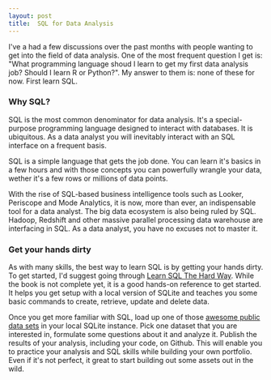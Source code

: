 ```yaml
---
layout: post
title:  SQL for Data Analysis
---
```


I've a had a few discussions over the past months with people wanting to get into the field of data analysis. One of the most frequent question I get is: "What programming language shoud I learn to get my first data analysis job? Should I learn R or Python?". My answer to them is: none of these for now. First learn SQL. 

### Why SQL?
SQL is the most common denominator for data analysis. It's a special-purpose programming language designed to interact with databases. It is ubiquitous. As a data analyst you will inevitably interact with an SQL interface on a frequent basis.

SQL is a simple language that gets the job done. You can learn it's basics in a few hours and with those concepts you can powerfully wrangle your data, wether it's a few rows or millions of data points. 

With the rise of SQL-based business intelligence tools such as Looker, Periscope and Mode Analytics, it is now, more than ever, an indispensable tool for a data analyst. The big data ecosystem is also being ruled by SQL. Hadoop, Redshift and other massive parallel processing data warehouse are interfacing in SQL. As a data analyst, you have no excuses not to master it.

### Get your hands dirty
As with many skills, the best way to learn SQL is by getting your hands dirty. To get started, I'd suggest going through [Learn SQL The Hard Way](http://sql.learncodethehardway.org/book/). While the book is not complete yet, it is a good hands-on reference to get started. It helps you get setup with a local version of SQLite and teaches you some basic commands to create, retrieve, update and delete data. 

Once you get more familiar with SQL, load up one of those [awesome public data sets](https://github.com/caesar0301/awesome-public-datasets) in your local SQLite instance. Pick one dataset that you are interested in, formulate some questions about it and analyze it. Publish the results of your analysis, including your code, on Github. This will enable you to practice your analysis and SQL skills while building your own portfolio. Even if it's not perfect, it great to start building out some assets out in the wild.